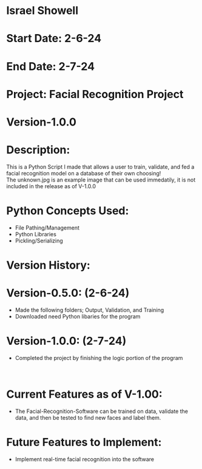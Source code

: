 # Israel Showell
# Start Date: 2-6-24
# End Date: 2-7-24
# Project: Facial Recognition Project
# Version-1.0.0

# Description: 
This is a Python Script I made that allows a user to train, validate, and fed a facial recognition model on a database of their own choosing!
<br>
The unknown.jpg is an example image that can be used immedatily, it is not included in the release as of V-1.0.0

# Python Concepts Used:
- File Pathing/Management
- Python Libraries
- Pickling/Serializing

# Version History:
# Version-0.5.0: (2-6-24)
- Made the following folders; Output, Validation, and Training
- Downloaded need Python libaries for the program

# Version-1.0.0: (2-7-24)
- Completed the project by finishing the logic portion of the program
<br>

# Current Features as of V-1.00:
- The Facial-Recognition-Software can be trained on data, validate the data, and then be tested to find new faces and label them.

# Future Features to Implement:
- Implement real-time facial recognition into the software 
